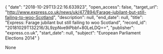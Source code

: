 {
  "date": "2018-10-29T13:22:16.633923", 
  "open_access": false, 
  "target_url": "http://www.express.co.uk/news/uk/477894/Farage-jubilant-but-still-failing-to-woo-Scotland", 
  "description": null, 
  "end_date": null, 
  "title": "Express: Farage jubilant but still failing to woo Scotland", 
  "record_id": "20181029T132216/3L9zpNve9iPbbf+80LeLDQ==", 
  "publisher": "express.co.uk", 
  "start_date": null, 
  "subject": "European Parliament Elections 2014"
}

None